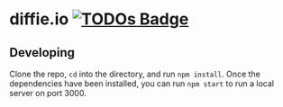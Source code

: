 # diffie.io [![TODOs Badge](http://todogit.herokuapp.com/rameshvarun/diffie.io/badges/todos.svg)](http://todogit.herokuapp.com/rameshvarun/diffie.io/)

## Developing

Clone the repo, `cd` into the directory, and run `npm install`. Once the dependencies have
been installed, you can run `npm start` to run a local server on port 3000.
